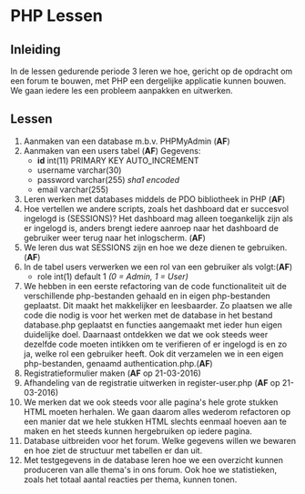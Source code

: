 # PHP Lessen

## Inleiding

In de lessen gedurende periode 3 leren we hoe, gericht op de opdracht om een forum
te bouwen, met PHP een dergelijke applicatie kunnen bouwen. We gaan iedere les een
probleem aanpakken en uitwerken.

## Lessen

1. Aanmaken van een database m.b.v. PHPMyAdmin (**AF**)
2. Aanmaken van een users tabel (**AF**)
   Gegevens:
   * **id**   int(11)       PRIMARY KEY AUTO_INCREMENT
   * username varchar(30)
   * password varchar(255)  *sha1 encoded*
   * email    varchar(255)
2. Leren werken met databases middels de PDO bibliotheek in PHP (**AF**)
3. Hoe vertellen we andere scripts, zoals het dashboard dat er succesvol
   ingelogd is (SESSIONS)? Het dashboard mag alleen toegankelijk zijn als
   er ingelogd is, anders brengt iedere aanroep naar het dashboard de gebruiker
   weer terug naar het inlogscherm. (**AF**)
4. We leren dus wat SESSIONS zijn en hoe we deze dienen te gebruiken.(**AF**)
5. In de tabel users verwerken we een rol van een gebruiker als volgt:(**AF**)
   * role      int(1)        default 1 *(0 = Admin, 1 = User)*
6. We hebben in een eerste refactoring van de code functionaliteit uit de
   verschillende php-bestanden gehaald en in eigen php-bestanden geplaatst. Dit
   maakt het makkelijker en leesbaarder. Zo plaatsen we alle code die nodig is
   voor het werken met de database in het bestand database.php geplaatst en
   functies aangemaakt met ieder hun eigen duidelijke doel. Daarnaast ontdekken
   we dat we ook steeds weer dezelfde code moeten intikken om te verifieren of
   er ingelogd is en zo ja, welke rol een gebruiker heeft. Ook dit verzamelen we
   in een eigen php-bestanden, genaamd authentication.php.(**AF**)
7. Registratieformulier maken (**AF** op 21-03-2016)
8. Afhandeling van de registratie uitwerken in register-user.php (**AF** op 21-03-2016)
9. We merken dat we ook steeds voor alle pagina's hele grote stukken HTML moeten
   herhalen. We gaan daarom alles wederom refactoren op een manier dat we hele
   stukken HTML slechts eenmaal hoeven aan te maken en het steeds kunnen hergebruiken
   op iedere pagina.
10. Database uitbreiden voor het forum. Welke gegevens willen we bewaren en hoe
   ziet de structuur met tabellen er dan uit.
11. Met testgegevens in de database leren hoe we een overzicht kunnen produceren
   van alle thema's in ons forum. Ook hoe we statistieken, zoals het totaal aantal
   reacties per thema, kunnen tonen.
